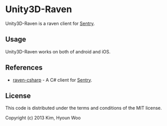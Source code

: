 Unity3D-Raven
=============

Unity3D-Raven is a raven client for [Sentry](https://www.getsentry.com/welcome/).


Usage
-----



Unity3D-Raven works on both of android and iOS.


References
----------
* [raven-csharp](https://github.com/getsentry/raven-csharp) - A C# client for [Sentry](https://www.getsentry.com/welcome/). 


License
-------

This code is distributed under the terms and conditions of the MIT license.

Copyright (c) 2013 Kim, Hyoun Woo
